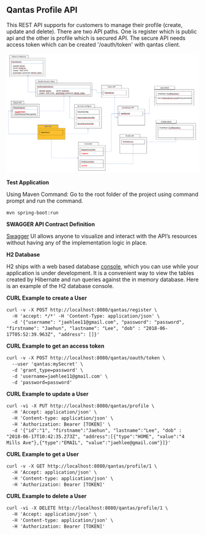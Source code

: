 ## Qantas Profile API

This REST API supports for customers to manage their profile (create, update and delete).
There are two API paths. One is register which is public api and the other is profile which is secured API.
The secure API needs access token which can be created '/oauth/token' with qantas client.

![Very high level integration design document](diagram.png)

**Test Application**

Using Maven Command: Go to the root folder of the project using command prompt and run the command.
```
mvn spring-boot:run
```

**SWAGGER API Contract Definition**

[Swagger](http://localhost:8080/qantas/swagger-ui.html) UI allows anyone to visualize and interact with the API’s resources without having any of the implementation logic in place. 

**H2 Database**

H2 ships with a web based database [console](http://localhost:8080/qantas/h2-console/), which you can use while your application is under development. It is a convenient way to view the tables created by Hibernate and run queries against the in memory database.  Here is an example of the H2 database console.


**CURL Example to create a User**
```
curl -v -X POST http://localhost:8080/qantas/register \
  -H 'accept: */*' -H 'Content-Type: application/json' \
  -d '{"username": "jaehlee11@gmail.com", "password": "password", "firstname": "Jaehun", "lastname": "Lee", "dob" : "2018-06-17T05:52:39.963Z", "address": []}'
```

**CURL Example to get an access token**
```
curl -v -X POST http://localhost:8080/qantas/oauth/token \
  --user 'qantas:mySecret' \
  -d 'grant_type=password' \
  -d 'username=jaehlee11@gmail.com' \
  -d 'password=password'
```

**CURL Example to update a User**
```
curl -vi -X PUT http://localhost:8080/qantas/profile \
  -H 'Accept: application/json' \
  -H 'Content-type: application/json' \
  -H 'Authorization: Bearer [TOKEN]' \
  -d '{"id":"1", "firstname":"Jaehun", "lastname":"Lee", "dob" : "2018-06-17T10:42:35.273Z", "address":[{"type":"HOME", "value":"4 Mills Ave"},{"type":"EMAIL", "value":"jaehlee@gmail.com"}]}'
```

**CURL Example to get a User**
```
curl -v -X GET http://localhost:8080/qantas/profile/1 \
  -H 'Accept: application/json' \
  -H 'Content-type: application/json' \
  -H 'Authorization: Bearer [TOKEN]'
```

**CURL Example to delete a User**
```
curl -vi -X DELETE http://localhost:8080/qantas/profile/1 \
  -H 'Accept: application/json' \
  -H 'Content-type: application/json' \
  -H 'Authorization: Bearer [TOKEN]'
```
